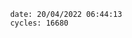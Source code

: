

                date: 20/04/2022 06:44:13
                cycles: 16680

                         